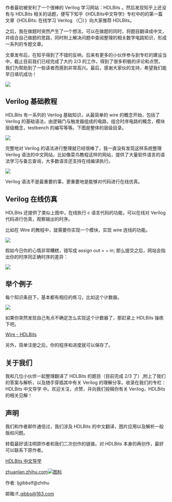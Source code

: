 作者最初被安利了一个很棒的 Verilog 学习网站：HDLBits 。然后发现知乎上还没有与 HDLBits 相关的话题，便写下知乎《HDLBits中文导学》专栏中的的第一篇文章《HDLBits: 在线学习 Verilog （〇）》向大家推荐 HDLBits。

之后，我在做题时突然产生了一个想法，可以在做题的同时，将题目翻译成中文，并结合自己做题的思路，同时附上解决问题中查阅整理的相关数字电路知识，形成一系列的专题文章。

文章发布后，在知乎得到了不错的反响，后来有更多的小伙伴参与到专栏的建设当中，截止目前我们已经完成了大约 2/3 的工作，得到了很多积极的评论和点赞。我们为帮助到了一些读者而感到非常高兴。最后，感谢大家伙的支持，希望我们能早日填坑成功！

![](https://pic2.zhimg.com/80/v2-6e93cba897b5cb258753fb7239611e51_720w.jpg)

## **Verilog 基础教程**

HDLBits 有一系列的 Verilog 基础知识，从最简单的 wire 的概念开始，包括了 Verilog 的基础语法，由逻辑门与触发器组成的电路，组合时序电路的概念，模块层级概念，testbench 的编写等等。下图是整体的层级目录。

![](https://pic4.zhimg.com/80/v2-80b84189ce69c7c50087b39c8afd9697_720w.jpg)

完整地对 Verilog 的语法进行整理就已经很棒了，我一直没有发现这样系统整理 Verilog 语法的中文网站，比如像菜鸟教程这样的网站，提供了大量软件语言的语法学习与备忘查询，大多数语言还支持在线编译执行。

![](https://pic3.zhimg.com/80/v2-3c96a8ef5f84ec2207e2f1f30a038aa6_720w.jpg)

Verilog 语法不是最重要的事，更重要地是能够对代码进行在线仿真。

## **Verilog 在线仿真**

HDLBits 还提供了类似上图中，在线执行 c 语言代码的功能，可以在线对 Verilog 代码进行仿真，观察输出的时序。

比如在 Wire 的教程中，就需要你实现一个模块，实现 wire 连线的功能。

![](https://pic3.zhimg.com/80/v2-4aa5d212f6b904f4df92aea6e4509522_720w.jpg)

假如今日你的心情非常糟糕，错写成 assign out = ~ in; 那么提交之后，网站会指出你的时序同正确时序的差异：

![](https://pic3.zhimg.com/80/v2-89f36fd672e5d2a0b719fd82f6afaf76_720w.jpg)

## **举个例子**

每个知识条目下，基本都有相应的练习，比如这个计数器。

![](https://pic1.zhimg.com/80/v2-bf4055fa9ece3f724dc0bd68da8980f8_720w.jpg)

如果你突然发现自己有点不确定怎么实现这个计数器了，那赶紧上 HDLBits 操练下吧。

[Wire - HDLBits​](https://link.zhihu.com/?target=https%3A//hdlbits.01xz.net/wiki/Wire)

另外，简单注册之后，你的程序和进度就可以保存了。

## **关于我们**

我和几位小伙伴一起整理翻译了 HDLBits 的题目（目前完成 2/3 了）,附上了我们的答案与解析，以及随手穿插其中有关 Verilog 的理解分享。收录在我们的专栏：HDLBits 中文导学 中。欢迎关注，点赞，并向我们投稿你有关 Verilog，HDLBits 的相关见解！

## **声明**

我们和作者邮件通信过，我们涉及 HDLBits 的中文翻译，图片应用以及解析一般版权问题。

转载最好请注明原作者和我们二次创作的链接。对 HDLBits 本身的再创作，最好可以联系下原作者。

[HDLBits 中文导学​](https://zhuanlan.zhihu.com/c_1131528588117385216)

[zhuanlan.zhihu.com![](https://pic3.zhimg.com/v2-603d8aa93f246d04118ba57c1834c1c6_ipico.jpg "图标")](https://zhuanlan.zhihu.com/c_1131528588117385216)

作者: ljgibbslf@zhihu

邮箱:lf\_gibbs@163.com

